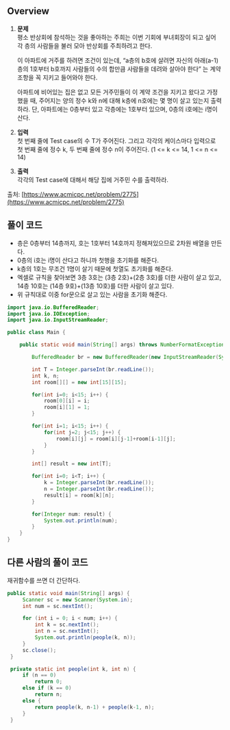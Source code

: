 ## Overview
1. **문제**    
	평소 반상회에 참석하는 것을 좋아하는 주희는 이번 기회에 부녀회장이 되고 싶어 각 층의 사람들을 불러 모아 반상회를 주최하려고 한다.

	이 아파트에 거주를 하려면 조건이 있는데, “a층의 b호에 살려면 자신의 아래(a-1)층의 1호부터 b호까지 사람들의 수의 합만큼 사람들을 데려와 살아야 한다” 는 계약 조항을 꼭 지키고 들어와야 한다.

	아파트에 비어있는 집은 없고 모든 거주민들이 이 계약 조건을 지키고 왔다고 가정했을 때, 주어지는 양의 정수 k와 n에 대해 k층에 n호에는 몇 명이 살고 있는지 출력하라. 단, 아파트에는 0층부터 있고 각층에는 1호부터 있으며, 0층의 i호에는 i명이 산다.

2. **입력**    
  첫 번째 줄에 Test case의 수 T가 주어진다. 그리고 각각의 케이스마다 입력으로 첫 번째 줄에 정수 k, 두 번째 줄에 정수 n이 주어진다. (1 <= k <= 14, 1 <= n <= 14)

3. **출력**    
  각각의 Test case에 대해서 해당 집에 거주민 수를 출력하라.

출처: [https://www.acmicpc.net/problem/2775](https://www.acmicpc.net/problem/2775)

## 풀이 코드
- 층은 0층부터 14층까지, 호는 1호부터 14호까지 정해져있으므로 2차원 배열을 만든다.
- 0층의 i호는 i명이 산다고 하니까 첫행을 초기화를 해준다.
- k층의 1호는 무조건 1명이 살기 때문에 첫열도 초기화를 해준다.
- 엑셀로 규칙을 찾아보면 3층 3호는 (3층 2호)+(2층 3호)를 더한 사람이 살고 있고, 14층 10호는 (14층 9호)+(13층 10호)를 더한 사람이 살고 있다.
- 위 규칙대로 이중 for문으로 살고 있는 사람을 초기화 해준다.

```java
import java.io.BufferedReader;
import java.io.IOException;
import java.io.InputStreamReader;

public class Main {

	public static void main(String[] args) throws NumberFormatException, IOException {

		BufferedReader br = new BufferedReader(new InputStreamReader(System.in));

		int T = Integer.parseInt(br.readLine());
		int k, n;
		int room[][] = new int[15][15];

		for(int i=0; i<15; i++) {
			room[0][i] = i;
			room[i][1] = 1;
		}

		for(int i=1; i<15; i++) {
			for(int j=2; j<15; j++) {
				room[i][j] = room[i][j-1]+room[i-1][j];
			}
		}

		int[] result = new int[T];

		for(int i=0; i<T; i++) {
			k = Integer.parseInt(br.readLine());
			n = Integer.parseInt(br.readLine());
			result[i] = room[k][n];
		}

		for(Integer num: result) {
			System.out.println(num);
		}
	}
}
```

## 다른 사람의 풀이 코드
재귀함수를 쓰면 더 간단하다.

```java
public static void main(String[] args) {
     Scanner sc = new Scanner(System.in);
     int num = sc.nextInt();

     for (int i = 0; i < num; i++) {
         int k = sc.nextInt();
         int n = sc.nextInt();
         System.out.println(people(k, n));
     }
     sc.close();
 }

 private static int people(int k, int n) {
     if (n == 0)
         return 0;
     else if (k == 0)
         return n;
     else {
         return people(k, n-1) + people(k-1, n);
     }
 }
```
